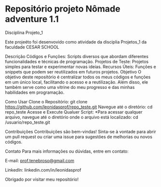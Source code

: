 # Repositório projeto Nômade adventure 1.1
Disciplina Projeto_1 

Este projeéto foi desenvovido como atividade da disciplia Projetos_1 da faculdade CESAR SCHOOL

Descrição
Códigos e Funções: Scripts diversos que abordam diferentes funcionalidades e técnicas de programação.
Projetos de Teste: Projetos simples para testar e experimentar novas ideias.
Recursos Úteis: Funções e snippets que podem ser reutilizados em futuros projetos.
Objetivo
O objetivo deste repositório é centralizar todos os meus códigos e funções em um único local, facilitando o acesso e a reutilização. Além disso, ele também serve como uma vitrine do meu progresso e das minhas habilidades em programação.

Como Usar
Clone o Repositório:
git clone https://github.com/leonidasprof/repo_teste.git
Navegue até o diretório:
cd repo_teste
Acesse e Execute Qualuer Script: *Para acessar qualquer arquivo, navegue até o diretório onde o arquivo está localizado:
cd /usuario/repo_teste.git

Contribuições Contribuições são bem-vindas! Sinta-se à vontade para abrir um pull request ou criar uma issue para sugestões de melhorias ou novos códigos.

Contato Para mais informações ou dúvidas, entre em contato:

E-mail: prof.tenebroso@gmail.com

LinkedIn: linkedin.com/in/leonidasprof

Obrigado por visitar meu repositório!
